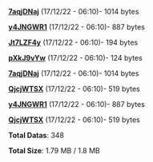 [**7aqjDNaj**](/data/7aqjDNaj.txt) (17/12/22 - 06:10)- 1014 bytes

[**y4JNGWR1**](/data/y4JNGWR1.txt) (17/12/22 - 06:10)- 887 bytes

[**Jt7LZF4y**](/data/Jt7LZF4y.txt) (17/12/22 - 06:10)- 194 bytes

[**pXkJ9vYw**](/data/pXkJ9vYw.txt) (17/12/22 - 06:10)- 124 bytes

[**7aqjDNaj**](/data/7aqjDNaj.txt) (17/12/22 - 06:10)- 1014 bytes

[**QjcjWTSX**](/data/QjcjWTSX.txt) (17/12/22 - 06:10)- 519 bytes

[**y4JNGWR1**](/data/y4JNGWR1.txt) (17/12/22 - 06:10)- 887 bytes

[**QjcjWTSX**](/data/QjcjWTSX.txt) (17/12/22 - 06:10)- 519 bytes

**Total Datas**: 348

**Total Size**: 1.79 MB / 1.8 MB